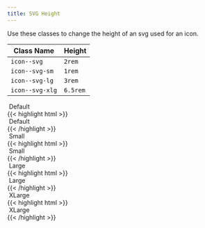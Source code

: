 ```yaml
---
title: SVG Height
---
```


Use these classes to change the height of an svg used for an icon.

<table class="table mb-4">
  <thead>
    <tr>
      <th>Class Name</th>
      <th>Height</th>
    </tr>
  </thead>
  <tbody>
    <tr>
      <td data-label="Class Name"><code>icon--svg</code></td>
      <td data-label="Height"><code>2rem</code></td>
    </tr>
    <tr>
      <td data-label="Class Name"><code>icon--svg-sm</code></td>
      <td data-label="Height"><code>1rem</code></td>
    </tr>
    <tr>
      <td data-label="Class Name"><code>icon--svg-lg</code></td>
      <td data-label="Height"><code>3rem</code></td>
    </tr>
    <tr>
      <td data-label="Class Name"><code>icon--svg-xlg</code></td>
      <td data-label="Height"><code>6.5rem</code></td>
    </tr>
  </tbody>
</table>

<div class="mb-6 mt-5">
    <div>
        <img class="icon--svg mr-2" src="/images/getting-started.svg" alt="">
        Default
    </div>
    <div class="mt-4">
    {{< highlight html >}}
    <div>
        <img class="icon--svg mr-2" src="/images/getting-started.svg" alt="">
        Default
    </div>
    {{< /highlight >}}
    </div>
</div>
<div class="mb-6">
    <div>
        <img class="icon--svg-small mr-2" src="/images/getting-started.svg" alt="">
        Small
    </div>
    <div class="mt-4">
    {{< highlight html >}}
    <div>
        <img class="icon--svg-sm mr-2" src="/images/getting-started.svg" alt="">
        Small
    </div>
    {{< /highlight >}}
    </div>
</div>
<div class="mb-6">
    <div>
        <img class="icon--svg-large mr-2" src="/images/getting-started.svg" alt="">
        Large
    </div>
    <div class="mt-4">
    {{< highlight html >}}
    <div>
        <img class="icon--svg-lg mr-2" src="/images/getting-started.svg" alt="">
        Large
    </div>
    {{< /highlight >}}
    </div>
</div>
<div class="mb-4">
    <div>
        <img class="icon--svg-xlarge mr-2" src="/images/getting-started.svg" alt="">
        XLarge
    </div>
    <div class="mt-4">
    {{< highlight html >}}
    <div>
        <img class="icon--svg-xlg mr-2" src="/images/getting-started.svg" alt="">
        XLarge
    </div>
    {{< /highlight >}}
    </div>
</div>